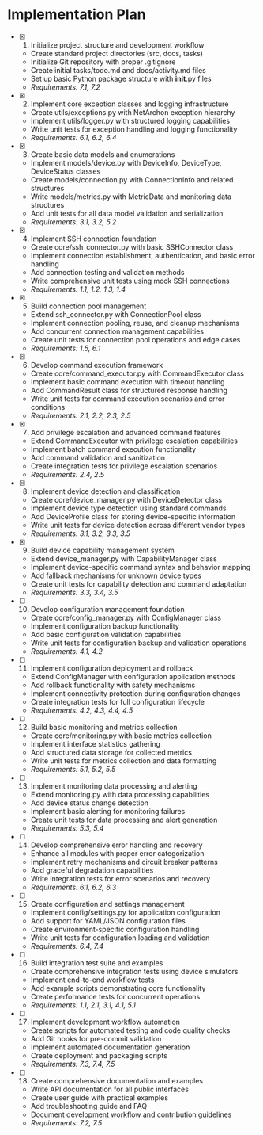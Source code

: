 # Implementation Plan

- [x] 1. Initialize project structure and development workflow
  - Create standard project directories (src, docs, tasks)
  - Initialize Git repository with proper .gitignore
  - Create initial tasks/todo.md and docs/activity.md files
  - Set up basic Python package structure with __init__.py files
  - _Requirements: 7.1, 7.2_

- [x] 2. Implement core exception classes and logging infrastructure
  - Create utils/exceptions.py with NetArchon exception hierarchy
  - Implement utils/logger.py with structured logging capabilities
  - Write unit tests for exception handling and logging functionality
  - _Requirements: 6.1, 6.2, 6.4_

- [x] 3. Create basic data models and enumerations
  - Implement models/device.py with DeviceInfo, DeviceType, DeviceStatus classes
  - Create models/connection.py with ConnectionInfo and related structures
  - Write models/metrics.py with MetricData and monitoring data structures
  - Add unit tests for all data model validation and serialization
  - _Requirements: 3.1, 3.2, 5.2_

- [x] 4. Implement SSH connection foundation
  - Create core/ssh_connector.py with basic SSHConnector class
  - Implement connection establishment, authentication, and basic error handling
  - Add connection testing and validation methods
  - Write comprehensive unit tests using mock SSH connections
  - _Requirements: 1.1, 1.2, 1.3, 1.4_

- [x] 5. Build connection pool management
  - Extend ssh_connector.py with ConnectionPool class
  - Implement connection pooling, reuse, and cleanup mechanisms
  - Add concurrent connection management capabilities
  - Create unit tests for connection pool operations and edge cases
  - _Requirements: 1.5, 6.1_

- [x] 6. Develop command execution framework
  - Create core/command_executor.py with CommandExecutor class
  - Implement basic command execution with timeout handling
  - Add CommandResult class for structured response handling
  - Write unit tests for command execution scenarios and error conditions
  - _Requirements: 2.1, 2.2, 2.3, 2.5_

- [x] 7. Add privilege escalation and advanced command features
  - Extend CommandExecutor with privilege escalation capabilities
  - Implement batch command execution functionality
  - Add command validation and sanitization
  - Create integration tests for privilege escalation scenarios
  - _Requirements: 2.4, 2.5_

- [x] 8. Implement device detection and classification
  - Create core/device_manager.py with DeviceDetector class
  - Implement device type detection using standard commands
  - Add DeviceProfile class for storing device-specific information
  - Write unit tests for device detection across different vendor types
  - _Requirements: 3.1, 3.2, 3.3, 3.5_

- [x] 9. Build device capability management system
  - Extend device_manager.py with CapabilityManager class
  - Implement device-specific command syntax and behavior mapping
  - Add fallback mechanisms for unknown device types
  - Create unit tests for capability detection and command adaptation
  - _Requirements: 3.3, 3.4, 3.5_

- [ ] 10. Develop configuration management foundation
  - Create core/config_manager.py with ConfigManager class
  - Implement configuration backup functionality
  - Add basic configuration validation capabilities
  - Write unit tests for configuration backup and validation operations
  - _Requirements: 4.1, 4.2_

- [ ] 11. Implement configuration deployment and rollback
  - Extend ConfigManager with configuration application methods
  - Add rollback functionality with safety mechanisms
  - Implement connectivity protection during configuration changes
  - Create integration tests for full configuration lifecycle
  - _Requirements: 4.2, 4.3, 4.4, 4.5_

- [ ] 12. Build basic monitoring and metrics collection
  - Create core/monitoring.py with basic metrics collection
  - Implement interface statistics gathering
  - Add structured data storage for collected metrics
  - Write unit tests for metrics collection and data formatting
  - _Requirements: 5.1, 5.2, 5.5_

- [ ] 13. Implement monitoring data processing and alerting
  - Extend monitoring.py with data processing capabilities
  - Add device status change detection
  - Implement basic alerting for monitoring failures
  - Create unit tests for data processing and alert generation
  - _Requirements: 5.3, 5.4_

- [ ] 14. Develop comprehensive error handling and recovery
  - Enhance all modules with proper error categorization
  - Implement retry mechanisms and circuit breaker patterns
  - Add graceful degradation capabilities
  - Write integration tests for error scenarios and recovery
  - _Requirements: 6.1, 6.2, 6.3_

- [ ] 15. Create configuration and settings management
  - Implement config/settings.py for application configuration
  - Add support for YAML/JSON configuration files
  - Create environment-specific configuration handling
  - Write unit tests for configuration loading and validation
  - _Requirements: 6.4, 7.4_

- [ ] 16. Build integration test suite and examples
  - Create comprehensive integration tests using device simulators
  - Implement end-to-end workflow tests
  - Add example scripts demonstrating core functionality
  - Create performance tests for concurrent operations
  - _Requirements: 1.1, 2.1, 3.1, 4.1, 5.1_

- [ ] 17. Implement development workflow automation
  - Create scripts for automated testing and code quality checks
  - Add Git hooks for pre-commit validation
  - Implement automated documentation generation
  - Create deployment and packaging scripts
  - _Requirements: 7.3, 7.4, 7.5_

- [ ] 18. Create comprehensive documentation and examples
  - Write API documentation for all public interfaces
  - Create user guide with practical examples
  - Add troubleshooting guide and FAQ
  - Document development workflow and contribution guidelines
  - _Requirements: 7.2, 7.5_
